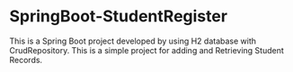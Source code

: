 # SpringBoot-StudentRegister
This is a Spring Boot project developed by using H2 database with CrudRepository.
This is a simple project for adding and Retrieving Student Records.
